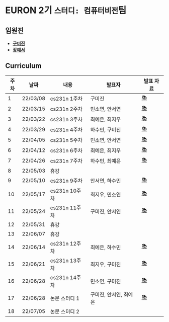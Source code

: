 # EURON 2기 `스터디: 컴퓨터비전`팀

## 임원진
- **[구미진](https://github.com/mijinkoo)**
- **[장예서](https://github.com/yesyeseo)**


## Curriculum

| 주차 | 날짜 | 내용 | 발표자 | 발표 자료|
|---|---|---|---|---|
|1|22/03/08|cs231n 1주차|구미진|[📚](CV_week1.pdf)|
|2|22/03/15|cs231n 2주차|민소연, 안서연|[📚](CV_week2.pdf)|
|3|22/03/22|cs231n 3주차|최예은, 최지우|[📚](CV_week3.pdf)|
|4|22/03/29|cs231n 4주차|하수민, 구미진|[📚](CV_week4.pdf)|
|5|22/04/05|cs231n 5주차|민소연, 안서연|[📚](CV_week5.pdf)|
|6|22/04/12|cs231n 6주차|최예은, 최지우|[📚](CV_week6.pdf)|
|7|22/04/26|cs231n 7주차|하수민, 최예은|[📚](CV_week7.pdf)|
|8|22/05/03|휴강|
|9|22/05/10|cs231n 9주차|안서연, 하수민|[📚](CV_week9.pdf)|
|10|22/05/17|cs231n 10주차|최지우, 민소연|[📚](CV_week10.pdf)|
|11|22/05/24|cs231n 11주차|구미진, 안서연|[📚](CV_week11.pdf)|
|12|22/05/31|휴강|
|13|22/06/07|휴강|
|14|22/06/14|cs231n 12주차|최예은, 하수민|[📚](CV_week14.pdf)|
|15|22/06/21|cs231n 13주차|최지우, 구미진|[📚](CV_week15.pdf)|
|16|22/06/28|cs231n 14주차|민소연, 구미진|[📚](CV_week16.pdf)|
|17|22/06/28|논문 스터디 1|구미진, 안서연, 최예은|[📚](CV_week17.pdf)|
|18|22/07/05|논문 스터디 2| | |
